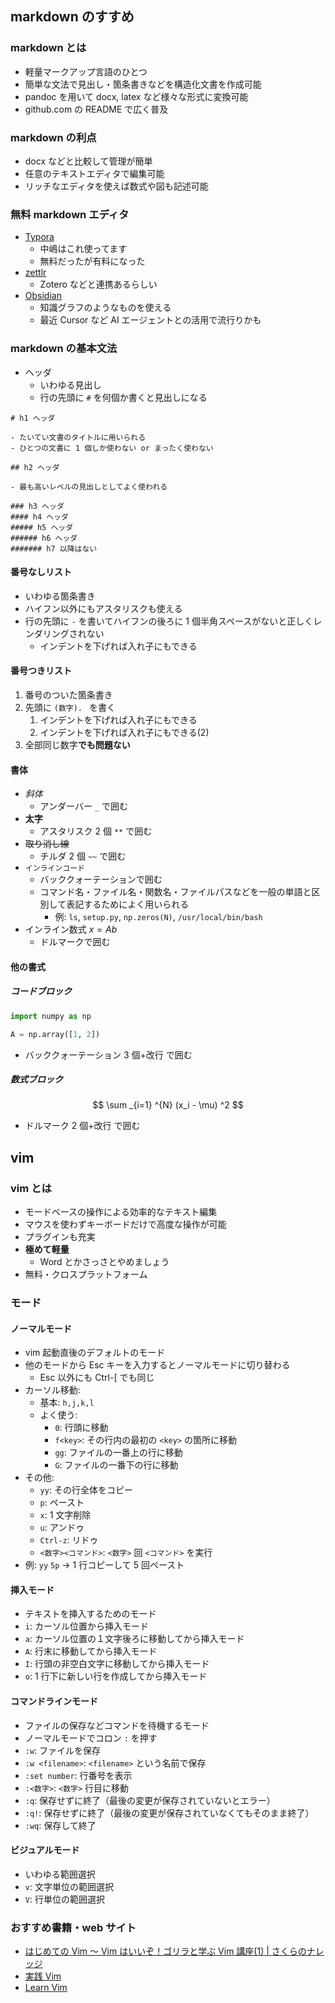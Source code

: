 ## markdown のすすめ

### markdown とは

- 軽量マークアップ言語のひとつ
- 簡単な文法で見出し・箇条書きなどを構造化文書を作成可能
- pandoc を用いて docx, latex など様々な形式に変換可能
- github.com の README で広く普及

### markdown の利点

- docx などと比較して管理が簡単
- 任意のテキストエディタで編集可能
- リッチなエディタを使えば数式や図も記述可能

### 無料 markdown エディタ

- [Typora](https://typora.io)
  - 中嶋はこれ使ってます
  - 無料だったが有料になった
- [zettlr](https://www.zettlr.com)
  - Zotero などと連携あるらしい
- [Obsidian](https://obsidian.md)
  - 知識グラフのようなものを使える
  - 最近 Cursor など AI エージェントとの活用で流行りかも

### markdown の基本文法

- ヘッダ
  - いわゆる見出し
  - 行の先頭に `#` を何個か書くと見出しになる

```
# h1 ヘッダ

- たいてい文書のタイトルに用いられる
- ひとつの文書に 1 個しか使わない or まったく使わない

## h2 ヘッダ

- 最も高いレベルの見出しとしてよく使われる

### h3 ヘッダ
#### h4 ヘッダ
##### h5 ヘッダ
###### h6 ヘッダ
####### h7 以降はない
```

#### 番号なしリスト

- いわゆる箇条書き
- ハイフン以外にもアスタリスクも使える
- 行の先頭に `-` を書いてハイフンの後ろに 1 個半角スペースがないと正しくレンダリングされない
  - インデントを下げれば入れ子にもできる

#### 番号つきリスト

1. 番号のついた箇条書き
2. 先頭に `(数字). ` を書く
   1. インデントを下げれば入れ子にもできる
   2. インデントを下げれば入れ子にもできる(2)
3. 全部同じ数字**でも問題ない**

#### 書体

- _斜体_
  - アンダーバー `_` で囲む
- **太字**
  - アスタリスク 2 個 `**` で囲む
- ~~取り消し線~~
  - チルダ 2 個 `~~` で囲む
- `インラインコード`
  - バッククォーテーションで囲む
  - コマンド名・ファイル名・関数名・ファイルパスなどを一般の単語と区別して表記するためによく用いられる
    - 例: `ls`, `setup.py`, `np.zeros(N)`, `/usr/local/bin/bash`
- インライン数式 $x = A b$
  - ドルマークで囲む

#### 他の書式

##### コードブロック

```python
import numpy as np

A = np.array([1, 2])
```

- バッククォーテーション 3 個+改行 で囲む

##### 数式ブロック

$$
\sum _{i=1} ^{N} (x_i - \mu) ^2
$$

- ドルマーク 2 個+改行 で囲む

## vim

### vim とは

- モードベースの操作による効率的なテキスト編集
- マウスを使わずキーボードだけで高度な操作が可能
- プラグインも充実
- **極めて軽量**
  - Word とかさっさとやめましょう
- 無料・クロスプラットフォーム

### モード

#### ノーマルモード

- vim 起動直後のデフォルトのモード
- 他のモードから Esc キーを入力するとノーマルモードに切り替わる
  - Esc 以外にも Ctrl-[ でも同じ
- カーソル移動:
  - 基本: `h,j,k,l`
  - よく使う:
    - `0`: 行頭に移動
    - `f<key>`: その行内の最初の `<key>` の箇所に移動
    - `gg`: ファイルの一番上の行に移動
    - `G`: ファイルの一番下の行に移動
- その他:
  - `yy`: その行全体をコピー
  - `p`: ペースト
  - `x`: 1 文字削除
  - `u`: アンドゥ
  - `Ctrl-z`: リドゥ
  - `<数字><コマンド>`: `<数字>` 回 `<コマンド>` を実行
- 例: `yy` `5p` -> 1 行コピーして 5 回ペースト

#### 挿入モード

- テキストを挿入するためのモード
- `i`: カーソル位置から挿入モード
- `a`: カーソル位置の１文字後ろに移動してから挿入モード
- `A`: 行末に移動してから挿入モード
- `I`: 行頭の非空白文字に移動してから挿入モード
- `o`: 1 行下に新しい行を作成してから挿入モード

#### コマンドラインモード

- ファイルの保存などコマンドを待機するモード
- ノーマルモードでコロン `:` を押す
- `:w`: ファイルを保存
- `:w <filename>`: `<filename>` という名前で保存
- `:set number`: 行番号を表示
- `:<数字>`: `<数字>` 行目に移動
- `:q`: 保存せずに終了（最後の変更が保存されていないとエラー）
- `:q!`: 保存せずに終了（最後の変更が保存されていなくてもそのまま終了）
- `:wq`: 保存して終了

#### ビジュアルモード

- いわゆる範囲選択
- `v`: 文字単位の範囲選択
- `V`: 行単位の範囲選択

### おすすめ書籍・web サイト

- [はじめての Vim 〜 Vim はいいぞ！ゴリラと学ぶ Vim 講座(1) | さくらのナレッジ](https://knowledge.sakura.ad.jp/21687/)
- [実践 Vim](https://tatsu-zine.com/books/practical-vim)
- [Learn Vim](https://learnvim.irian.to)
